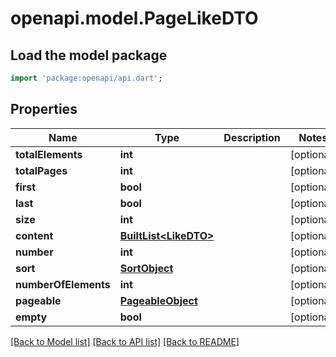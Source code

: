 # openapi.model.PageLikeDTO

## Load the model package
```dart
import 'package:openapi/api.dart';
```

## Properties
Name | Type | Description | Notes
------------ | ------------- | ------------- | -------------
**totalElements** | **int** |  | [optional] 
**totalPages** | **int** |  | [optional] 
**first** | **bool** |  | [optional] 
**last** | **bool** |  | [optional] 
**size** | **int** |  | [optional] 
**content** | [**BuiltList&lt;LikeDTO&gt;**](LikeDTO.md) |  | [optional] 
**number** | **int** |  | [optional] 
**sort** | [**SortObject**](SortObject.md) |  | [optional] 
**numberOfElements** | **int** |  | [optional] 
**pageable** | [**PageableObject**](PageableObject.md) |  | [optional] 
**empty** | **bool** |  | [optional] 

[[Back to Model list]](../README.md#documentation-for-models) [[Back to API list]](../README.md#documentation-for-api-endpoints) [[Back to README]](../README.md)


